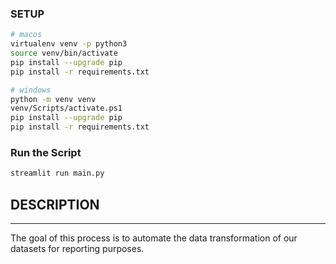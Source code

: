 
### SETUP

```bash
# macos
virtualenv venv -p python3
source venv/bin/activate
pip install --upgrade pip
pip install -r requirements.txt
```

```bash
# windows
python -m venv venv
venv/Scripts/activate.ps1
pip install --upgrade pip
pip install -r requirements.txt
```

### Run the Script
```bash
streamlit run main.py
```

## DESCRIPTION
---
The goal of this process is to automate the data transformation of our datasets for reporting purposes.

